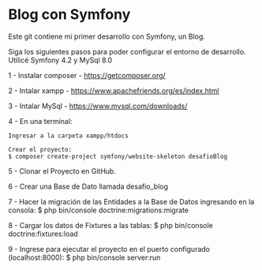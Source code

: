 # Blog con Symfony

Este git contiene mi primer desarrollo con Symfony, un Blog.

Siga los siguientes pasos para poder configurar el entorno de desarrollo. Utilicé Symfony 4.2 y MySql 8.0

1 - Instalar composer - https://getcomposer.org/

2 - Intalar xampp - https://www.apachefriends.org/es/index.html

3 - Intalar MySql - https://www.mysql.com/downloads/

4 - En una terminal:

    Ingresar a la carpeta xampp/htdocs

    Crear el proyecto:
    $ composer create-project symfony/website-skeleton desafioBlog

5 - Clonar el Proyecto en GitHub.

6 - Crear una Base de Dato llamada desafio_blog

7 - Hacer la migración de las Entidades a la Base de Datos ingresando en la consola:
    $ php bin/console doctrine:migrations:migrate

8 - Cargar los datos de Fixtures a las tablas:
    $ php bin/console doctrine:fixtures:load

9 - Ingrese para ejecutar el proyecto en el puerto configurado (localhost:8000):
    $ php bin/console server:run